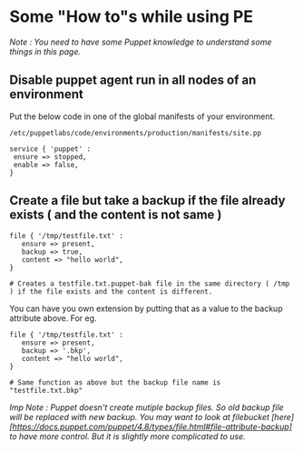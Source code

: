 # Some "How to"s while using PE

_Note : You need to have some Puppet knowledge to understand some things in this page._


## Disable puppet agent run in all nodes of an environment

Put the below code in one of the global manifests of your environment.

 ```
 /etc/puppetlabs/code/environments/production/manifests/site.pp
 
 service { 'puppet' :
  ensure => stopped,
  enable => false,
 }
 ```

## Create a file but take a backup if the file already exists ( and the content is not same )

```
file { '/tmp/testfile.txt' :
   ensure => present,
   backup => true,
   content => "hello world",
}

# Creates a testfile.txt.puppet-bak file in the same directory ( /tmp ) if the file exists and the content is different.
```

You can have you own extension by putting that as a value to the backup attribute above. For eg.

```
file { '/tmp/testfile.txt' :
   ensure => present,
   backup => '.bkp',
   content => "hello world",
}

# Same function as above but the backup file name is "testfile.txt.bkp"
```

_Imp Note : Puppet doesn't create mutiple backup files. So old backup file will be replaced with new backup. 
You may want to look at filebucket [here][https://docs.puppet.com/puppet/4.8/types/file.html#file-attribute-backup] to have more control. But it is slightly more complicated to use._



